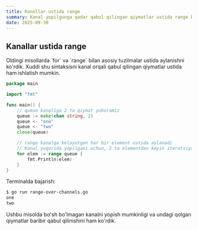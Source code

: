 ```yaml
---
title: Kanallar ustida range
summary: Kanal yopilgunga qadar qabul qilingan qiymatlar ustida range bilan iteratsiya qilish.
date: 2025-09-30
---
```


## Kanallar ustida range

<div class="my-md-content">
Oldingi misollarda `for` va `range` bilan asosiy tuzilmalar ustida aylanishni ko'rdik. Xuddi shu sintaksisni kanal orqali qabul qilingan qiymatlar ustida ham ishlatish mumkin.

```go
package main

import "fmt"

func main() {
    // queue kanaliga 2 ta qiymat yuboramiz
    queue := make(chan string, 2)
    queue <- "one"
    queue <- "two"
    close(queue)

    // range kanalga kelayotgan har bir element ustida aylanadi
    // Kanal yuqorida yopilgani uchun, 2 ta elementdan keyin iteratsiya tugaydi
    for elem := range queue {
        fmt.Println(elem)
    }
}
```

Terminalda bajarish:
```bash
$ go run range-over-channels.go
one
two
```

Ushbu misolda bo'sh bo'lmagan kanalni yopish mumkinligi va undagi qolgan qiymatlar baribir qabul qilinishini ham ko'rdik.
</div>
